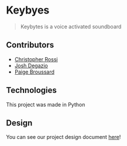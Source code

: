# Keybyes

> Keybytes is a voice activated soundboard 

## Contributors
* [Christopher Rossi](https://github.com/duckyzero)
* [Josh Degazio](https://github.com/ResurrectHD)
* [Paige Broussard](https://github.com/Brou-0510)

## Technologies
This project was made in Python

## Design
You can see our project design document [here]()!

